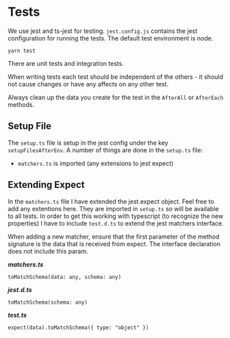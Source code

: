 # Tests

We use jest and ts-jest for testing. `jest.config.js` contains the jest configuration for running the tests. The default test environment is node.

```yarn test```

There are unit tests and integration tests.

When writing tests each test should be independent of the others - it should not cause changes or have any affects on any other test.

Always clean up the data you create for the test in the `AfterAll` or `AfterEach` methods.

## Setup File

The `setup.ts` file is setup in the jest config under the key `setupFilesAfterEnv`. A number of things are done in the `setup.ts` file:

* `matchers.ts` is imported (any extensions to jest expect)


## Extending Expect

In the `matchers.ts` file I have extended the jest.expect object. Feel free to add any extentions here. They are imported in `setup.ts` so will be available to all tests. In order to get this working with typescript (to recognize the new properties) I have to include `test.d.ts` to extend the jest matchers interface.

When adding a new matcher, ensure that the first parameter of the method signature is the data that is received from expect. The interface declaration does not include this param.


**_matchers.ts_**

```toMatchSchema(data: any, schema: any)```

**_jest.d.ts_**

```toMatchSchema(schema: any)```

**_test.ts_**

```expect(data).toMatchSchema({ type: "object" })```

